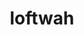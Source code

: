 ---
title: loftwah
github: https://github.com/loftwah
mode: light
transition: 3s
archetype:
- Descriptive
---